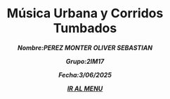 <h1 align="center" class="O">&nbsp;</h1>
<h1 align="center" class="O">Música Urbana y Corridos Tumbados</h1>
<p align="center"><strong><em>Nombre:PEREZ MONTER OLIVER SEBASTIAN</em></strong></p>
<p align="center"><em><strong>Grupo:2IM17</strong></em></p>
<p align="center"><em><strong>Fecha:3/06/2025</strong></em></p>
<div align="center" class="II"><em><strong><a href="pag god.html" title="IR AL MENU" target="_blank" class="MI">IR AL MENU</a></strong></em></div>
